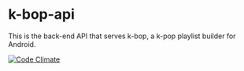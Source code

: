 # k-bop-api

This is the back-end API that serves k-bop, a k-pop playlist builder for Android.

[![Code Climate](https://codeclimate.com/github/daphnegold/k-bop-api/badges/gpa.svg)](https://codeclimate.com/github/daphnegold/k-bop-api)
